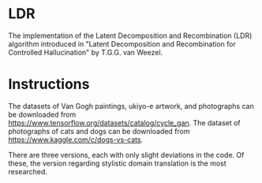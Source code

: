 # LDR
The implementation of the Latent Decomposition and Recombination (LDR) algorithm introduced in "Latent Decomposition and Recombination for Controlled Hallucination" by T.G.G. van Weezel.

# Instructions
The datasets of Van Gogh paintings, ukiyo-e artwork, and photographs can be downloaded from https://www.tensorflow.org/datasets/catalog/cycle_gan. The dataset of photographs of cats and dogs can be downloaded from https://www.kaggle.com/c/dogs-vs-cats.

There are three versions, each with only slight deviations in the code. Of these, the version regarding stylistic domain translation is the most researched.
